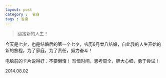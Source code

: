 ```yaml
---
layout: post
category :  省身
tags : 省身
---
```


> 迎接新的人生！ 

今天是七夕，也是结婚后的第一个七夕，农历6月廿八结婚，自此我的人生开始的新的旅程，为了家庭，为了责任，努力奋斗！

电脑前的卡片说得好：不要懒惰！
珍惜时间，思考周全，胆大心细，勇于尝试！

2014.08.02
